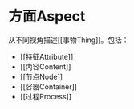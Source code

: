 # 方面Aspect

从不同视角描述[[事物Thing]]。包括：
- [[特征Attribute]]
- [[内容Content]]
- [[节点Node]]
- [[容器Container]]
- [[过程Process]]
